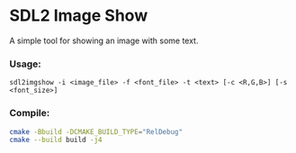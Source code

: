 # SDL2 Image Show

A simple tool for showing an image with some text.

### Usage:

`sdl2imgshow -i <image_file> -f <font_file> -t <text> [-c <R,G,B>] [-s <font_size>]`

### Compile:

```sh
cmake -Bbuild -DCMAKE_BUILD_TYPE="RelDebug"
cmake --build build -j4
```

